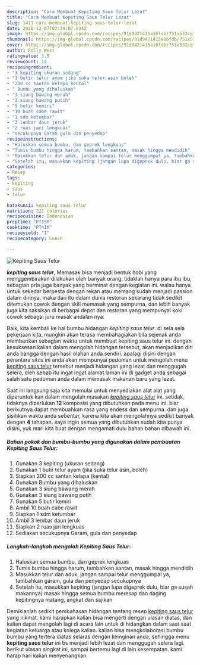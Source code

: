 ```yaml
---
description: "Cara Membuat Kepiting Saus Telur Lezat"
title: "Cara Membuat Kepiting Saus Telur Lezat"
slug: 1411-cara-membuat-kepiting-saus-telur-lezat
date: 2020-12-07T02:39:07.034Z
image: https://img-global.cpcdn.com/recipes/91d9421415a16fdb/751x532cq70/kepiting-saus-telur-foto-resep-utama.jpg
thumbnail: https://img-global.cpcdn.com/recipes/91d9421415a16fdb/751x532cq70/kepiting-saus-telur-foto-resep-utama.jpg
cover: https://img-global.cpcdn.com/recipes/91d9421415a16fdb/751x532cq70/kepiting-saus-telur-foto-resep-utama.jpg
author: Polly West
ratingvalue: 3.5
reviewcount: 14
recipeingredient:
- "3 kepiting ukuran sedang"
- "1 butir telur ayam jika suka telur asin boleh"
- "200 cc santan kelapa kental"
- " Bumbu yang dihaluskan"
- "3 siung bawang merah"
- "3 siung bawang putih"
- "5 butir kemiri"
- "10 buah cabe rawit"
- "1 sdm ketumbar"
- "3 lembar daun jeruk"
- "2 ruas jari lengkuas"
- "secukupnya Garam gula dan penyedap"
recipeinstructions:
- "Haluskan semua bumbu, dan geprek lengkuas"
- "Tumis bumbu hingga harum, tambahkan santan, masak hingga mendidih"
- "Masukkan telur dan aduk, jangan sampai telur menggumpal ya, tambahkan garam, gula dan penyedap secukupnya"
- "Setelah itu, masukkan kepiting (jangan lupa digeprek dulu, biar ga susah makannya) masak hingga semua bumbu meresap dan daging kepitingnya matang, angkat dan sajikan"
categories:
- Resep
tags:
- kepiting
- saus
- telur

katakunci: kepiting saus telur 
nutrition: 221 calories
recipecuisine: Indonesian
preptime: "PT19M"
cooktime: "PT41M"
recipeyield: "1"
recipecategory: Lunch

---
```



![Kepiting Saus Telur](https://img-global.cpcdn.com/recipes/91d9421415a16fdb/751x532cq70/kepiting-saus-telur-foto-resep-utama.jpg)

<b><i>kepiting saus telur</i></b>, Memasak bisa menjadi bentuk hobi yang menggembirakan dilakukan oleh banyak orang. tidaklah hanya para ibu ibu, sebagian pria juga banyak yang berminat dengan kegiatan ini. walau hanya untuk sekedar berpesta dengan rekan atau memang sudah menjadi passion dalam dirinya. maka dari itu dalam dunia restoran sekarang tidak sedikit ditemukan cowok dengan skill memasak yang sempurna, dan lebih banyak juga kita saksikan di berbagai depot dan restoran yang mempunyai koki cowok sebagai juru masak andalan nya.



Baik, kita kembali ke hal bumbu hidangan <i>kepiting saus telur</i>. di sela sela pekerjaan kita, mungkin akan terasa membahagiakan bila sejenak anda memberikan sebagian waktu untuk membuat kepiting saus telur ini. dengan kesuksesan kalian dalam mengolah hidangan tersebut, akan menjadikan diri anda bangga dengan hasil olahan anda sendiri. apalagi disini dengan perantara situs ini anda akan mempunyai pedoman untuk mengolah menu <u>kepiting saus telur</u> tersebut menjadi hidangan yang lezat dan menggugah selera, oleh sebab itu ingat ingat alamat laman ini di gadget anda sebagai salah satu pedoman anda dalam memasak makanan baru yang lezat.


Saat ini langsung saja kita memulai untuk menyediakan alat alat yang diperuntuk kan dalam mengolah masakan <u><i>kepiting saus telur</i></u> ini. setidak tidaknya diperlukan <b>12</b> komposisi yang dibutuhkan pada menu ini. biar berikutnya dapat membuahkan rasa yang endess dan sempurna. dan juga sisihkan waktu anda sebentar, karena kita akan mengolahnya sedikit banyak dengan <b>4</b> tahapan. saya ingin semua yang dibutuhkan sudah kita punya disini, yuk mari kita buat dengan mengamati dulu bahan bahan dibawah ini.

<!--inarticleads1-->

##### Bahan pokok dan bumbu-bumbu yang digunakan dalam pembuatan Kepiting Saus Telur:

1. Gunakan 3 kepiting (ukuran sedang)
1. Gunakan 1 butir telur ayam (jika suka telur asin, boleh)
1. Siapkan 200 cc santan kelapa (kental)
1. Gunakan  Bumbu yang dihaluskan
1. Gunakan 3 siung bawang merah
1. Gunakan 3 siung bawang putih
1. Gunakan 5 butir kemiri
1. Ambil 10 buah cabe rawit
1. Siapkan 1 sdm ketumbar
1. Ambil 3 lembar daun jeruk
1. Siapkan 2 ruas jari lengkuas
1. Sediakan secukupnya Garam, gula dan penyedap




<!--inarticleads2-->

##### Langkah-langkah mengolah Kepiting Saus Telur:

1. Haluskan semua bumbu, dan geprek lengkuas
1. Tumis bumbu hingga harum, tambahkan santan, masak hingga mendidih
1. Masukkan telur dan aduk, jangan sampai telur menggumpal ya, tambahkan garam, gula dan penyedap secukupnya
1. Setelah itu, masukkan kepiting (jangan lupa digeprek dulu, biar ga susah makannya) masak hingga semua bumbu meresap dan daging kepitingnya matang, angkat dan sajikan




Demikianlah sedikit pembahasan hidangan tentang resep <u>kepiting saus telur</u> yang nikmat. kami harapkan kalian bisa mengerti dengan ulasan diatas, dan kalian dapat mengolah lagi di acara lain untuk di hidangkan dalam saat saat kegiatan keluarga atau kolega kalian. kalian bisa mengkolaborasi bumbu bumbu yang tertera diatas selaras dengan keinginan anda, sehingga menu <b>kepiting saus telur</b> ini bs menjadi lebih lezat dan menggugah selera lagi. berikut ulasan singkat ini, sampai bertemu lagi di lain kesempatan. kami harap hari kalian menyenangkan.
